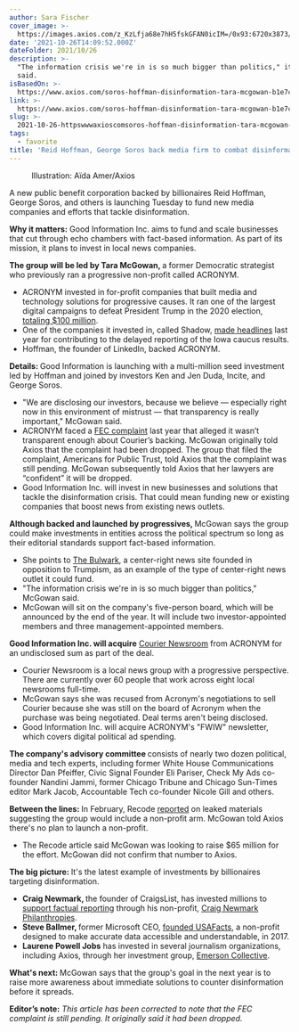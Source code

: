```yaml
---
author: Sara Fischer
cover_image: >-
  https://images.axios.com/z_KzLfja68e7hH5fskGFAN0icIM=/0x93:6720x3873/1366x768/2021/10/26/1635256761517.jpg
date: '2021-10-26T14:09:52.000Z'
dateFolder: 2021/10/26
description: >-
  "The information crisis we're in is so much bigger than politics," its founder
  said.
isBasedOn: >-
  https://www.axios.com/soros-hoffman-disinformation-tara-mcgowan-b1e7cb89-a4f7-4281-8e0a-3877fe8a3944.html
link: >-
  https://www.axios.com/soros-hoffman-disinformation-tara-mcgowan-b1e7cb89-a4f7-4281-8e0a-3877fe8a3944.html
slug: >-
  2021-10-26-httpswwwaxioscomsoros-hoffman-disinformation-tara-mcgowan-b1e7cb89-a4f7-4281-8e0a-3877fe8a3944html
tags:
  - favorite
title: 'Reid Hoffman, George Soros back media firm to combat disinformation - Axios'
---
```

<figure><a href=""><img alt="" data-nimg="responsive" sizes="100vw" src="https://images.axios.com/cPog5Yr91ERoA22I1LR1wzAX2JA=/0x0:1920x1080/1920x1080/2021/10/26/1635247227619.jpg?w=1920" srcset="https://images.axios.com/AgAypP5SrJTmsQmGRZhBXGaoGaA=/0x0:1920x1080/320x180/2021/10/26/1635247227619.jpg?w=320 320w, https://images.axios.com/AgAypP5SrJTmsQmGRZhBXGaoGaA=/0x0:1920x1080/320x180/2021/10/26/1635247227619.jpg?w=320 320w, https://images.axios.com/LW7GgXucj9Wv3i0kAhg7Z4EzBqU=/0x0:1920x1080/640x360/2021/10/26/1635247227619.jpg?w=640 640w, https://images.axios.com/LW7GgXucj9Wv3i0kAhg7Z4EzBqU=/0x0:1920x1080/640x360/2021/10/26/1635247227619.jpg?w=640 640w, https://images.axios.com/svv8Gga3jYd_lpIfrg4TWf6IAHU=/0x0:1920x1080/768x432/2021/10/26/1635247227619.jpg?w=768 768w, https://images.axios.com/svv8Gga3jYd_lpIfrg4TWf6IAHU=/0x0:1920x1080/768x432/2021/10/26/1635247227619.jpg?w=768 768w, https://images.axios.com/N3qdvvzloZjta-T8akmwOSCmpK8=/0x0:1920x1080/1024x576/2021/10/26/1635247227619.jpg?w=1024 1024w, https://images.axios.com/N3qdvvzloZjta-T8akmwOSCmpK8=/0x0:1920x1080/1024x576/2021/10/26/1635247227619.jpg?w=1024 1024w, https://images.axios.com/ehMELLoPPTMTe_eT64HSgObB0gM=/0x0:1920x1080/1366x768/2021/10/26/1635247227619.jpg?w=1366 1366w, https://images.axios.com/ehMELLoPPTMTe_eT64HSgObB0gM=/0x0:1920x1080/1366x768/2021/10/26/1635247227619.jpg?w=1366 1366w, https://images.axios.com/WMHIzWF25algoBgS6XFrnCY7_Ek=/0x0:1920x1080/1600x900/2021/10/26/1635247227619.jpg?w=1600 1600w, https://images.axios.com/WMHIzWF25algoBgS6XFrnCY7_Ek=/0x0:1920x1080/1600x900/2021/10/26/1635247227619.jpg?w=1600 1600w, https://images.axios.com/cPog5Yr91ERoA22I1LR1wzAX2JA=/0x0:1920x1080/1920x1080/2021/10/26/1635247227619.jpg?w=1920 1920w, https://images.axios.com/cPog5Yr91ERoA22I1LR1wzAX2JA=/0x0:1920x1080/1920x1080/2021/10/26/1635247227619.jpg?w=1920 1920w"></img></a><figcaption>Illustration: A&iuml;da Amer/Axios</figcaption></figure>
<p>A new public benefit corporation backed by billionaires Reid Hoffman, George Soros, and others is launching Tuesday to fund new media companies and efforts that tackle disinformation.</p>
<p><strong>Why it matters:</strong> Good Information Inc. aims to fund and scale businesses that cut through echo chambers with fact-based information. As part of its mission, it plans to invest in local news companies.</p>
<p><strong>The group will be led by Tara McGowan, </strong>a former Democratic strategist who previously ran a progressive non-profit called ACRONYM.</p>
<ul><li>ACRONYM invested in for-profit companies that built media and technology solutions for progressive causes. It ran one of the largest digital campaigns to defeat President Trump in the 2020 election, <a data-vars-click-url="https://www.fastcompany.com/90581541/acronym-tara-mcgowan-social-media-2020-election" data-vars-content-id="b1e7cb89-a4f7-4281-8e0a-3877fe8a3944" data-vars-event-category="story" data-vars-headline="Exclusive: Billionaires back new media firm to combat disinformation" data-vars-item="in_content_link" data-vars-link-text="totaling $100 million" data-vars-sub-category="story" href="https://www.fastcompany.com/90581541/acronym-tara-mcgowan-social-media-2020-election">totaling $100 million</a>. </li><li>One of the companies it invested in, called Shadow, <a data-vars-click-url="https://www.axios.com/2020-election-acronym-iowa-caucus-app-65820bf9-58ba-4acc-9ffd-8959f4e231a9.html" data-vars-content-id="b1e7cb89-a4f7-4281-8e0a-3877fe8a3944" data-vars-event-category="story" data-vars-headline="Exclusive: Billionaires back new media firm to combat disinformation" data-vars-item="in_content_link" data-vars-link-text="made headlines" data-vars-sub-category="story" href="https://www.axios.com/2020-election-acronym-iowa-caucus-app-65820bf9-58ba-4acc-9ffd-8959f4e231a9.html">made headlines</a> last year for contributing to the delayed reporting of the Iowa caucus results. </li><li>Hoffman, the founder of LinkedIn, backed ACRONYM. </li></ul>
<p><strong>Details: </strong>Good Information is launching with a multi-million seed investment led by Hoffman and joined by investors Ken and Jen Duda, Incite, and George Soros.</p>
<ul><li>&quot;We are disclosing our investors, because we believe &mdash; especially right now in this environment of mistrust &mdash; that transparency is really important,&quot; McGowan said.</li><li>ACRONYM faced a <a data-vars-click-url="https://www.washingtonpost.com/politics/courier-newsroom-complaint-fec/2020/09/02/afa2305c-ed2e-11ea-ab4e-581edb849379_story.html" data-vars-content-id="b1e7cb89-a4f7-4281-8e0a-3877fe8a3944" data-vars-event-category="story" data-vars-headline="Exclusive: Billionaires back new media firm to combat disinformation" data-vars-item="in_content_link" data-vars-link-text="FEC complaint" data-vars-sub-category="story" href="https://www.washingtonpost.com/politics/courier-newsroom-complaint-fec/2020/09/02/afa2305c-ed2e-11ea-ab4e-581edb849379_story.html">FEC complaint</a> last year that alleged it wasn&rsquo;t transparent enough about Courier&rsquo;s backing. McGowan originally told Axios that the complaint had been dropped. The group that filed the complaint, Americans for Public Trust, told Axios that the complaint was still pending. McGowan subsequently told Axios that her lawyers are &ldquo;confident&rdquo; it will be dropped.</li><li>Good Information Inc. will invest in new businesses and solutions that tackle the disinformation crisis. That could mean funding new or existing companies that boost news from existing news outlets.</li></ul>
<p><strong>Although backed and launched by progressives, </strong>McGowan says the group could make investments in entities across the political spectrum so long as their editorial standards support fact-based information.</p>
<ul><li>She points to <a data-vars-click-url="https://www.thebulwark.com/" data-vars-content-id="b1e7cb89-a4f7-4281-8e0a-3877fe8a3944" data-vars-event-category="story" data-vars-headline="Exclusive: Billionaires back new media firm to combat disinformation" data-vars-item="in_content_link" data-vars-link-text="The Bulwark" data-vars-sub-category="story" href="https://www.thebulwark.com/">The Bulwark</a>, a center-right news site founded in opposition to Trumpism, as an example of the type of center-right news outlet it could fund. </li><li>&quot;The information crisis we're in is so much bigger than politics,&quot; McGowan said. </li><li>McGowan will sit on the company's five-person board, which will be announced by the end of the year. It will include two investor-appointed members and three management-appointed members. </li></ul>
<p><strong>Good Information Inc. will acquire</strong> <a data-vars-click-url="https://couriernewsroom.com/ethics-standards/" data-vars-content-id="b1e7cb89-a4f7-4281-8e0a-3877fe8a3944" data-vars-event-category="story" data-vars-headline="Exclusive: Billionaires back new media firm to combat disinformation" data-vars-item="in_content_link" data-vars-link-text="Courier Newsroom" data-vars-sub-category="story" href="https://couriernewsroom.com/ethics-standards/">Courier Newsroom</a> from ACRONYM for an undisclosed sum as part of the deal.</p>
<ul><li>Courier Newsroom is a local news group with a progressive perspective. There are currently over 60 people that work across eight local newsrooms full-time.</li><li>McGowan says she was recused from Acronym's negotiations to sell Courier because she was still on the board of Acronym when the purchase was being negotiated. Deal terms aren't being disclosed. </li><li>Good Information Inc. will acquire ACRONYM's &quot;FWIW&quot; newsletter, which covers digital political ad spending. </li></ul>
<p><strong>The company's advisory committee </strong>consists of nearly two dozen political, media and tech experts, including former White House Communications Director Dan Pfeiffer, Civic Signal Founder Eli Pariser, Check My Ads co-founder Nandini Jammi, former Chicago Tribune and Chicago Sun-Times editor Mark Jacob, Accountable Tech co-founder Nicole Gill and others.</p>
<p><strong>Between the lines: </strong>In February, Recode <a data-vars-click-url="https://www.vox.com/recode/22296522/acronym-democrats-courier-progressive-news-tara-mcgowan-project-for-good-information" data-vars-content-id="b1e7cb89-a4f7-4281-8e0a-3877fe8a3944" data-vars-event-category="story" data-vars-headline="Exclusive: Billionaires back new media firm to combat disinformation" data-vars-item="in_content_link" data-vars-link-text="reported" data-vars-sub-category="story" href="https://www.vox.com/recode/22296522/acronym-democrats-courier-progressive-news-tara-mcgowan-project-for-good-information">reported</a> on leaked materials suggesting the group would include a non-profit arm. McGowan told Axios there's no plan to launch a non-profit.</p>
<ul><li>The Recode article said McGowan was looking to raise $65 million for the effort. McGowan did not confirm that number to Axios. </li></ul>
<p><strong>The big picture: </strong>It's the latest example of investments by billionaires targeting disinformation.</p>
<ul><li><strong>Craig Newmark, </strong>the founder of CraigsList, has invested millions to <a data-vars-click-url="https://www.axios.com/craigslist-founder-craig-newmark-journalism-d6cfb94c-c3f2-4b1c-b26b-47b4959572c7.html" data-vars-content-id="b1e7cb89-a4f7-4281-8e0a-3877fe8a3944" data-vars-event-category="story" data-vars-headline="Exclusive: Billionaires back new media firm to combat disinformation" data-vars-item="in_content_link" data-vars-link-text="support factual reporting" data-vars-sub-category="story" href="https://www.axios.com/craigslist-founder-craig-newmark-journalism-d6cfb94c-c3f2-4b1c-b26b-47b4959572c7.html">support factual reporting</a> through his non-profit, <a data-vars-click-url="https://craignewmarkphilanthropies.org/" data-vars-content-id="b1e7cb89-a4f7-4281-8e0a-3877fe8a3944" data-vars-event-category="story" data-vars-headline="Exclusive: Billionaires back new media firm to combat disinformation" data-vars-item="in_content_link" data-vars-link-text="Craig Newmark Philanthropies" data-vars-sub-category="story" href="https://craignewmarkphilanthropies.org/">Craig Newmark Philanthropies</a>.</li><li><strong>Steve Ballmer, </strong>former Microsoft CEO, <a data-vars-click-url="https://usafacts.org/" data-vars-content-id="b1e7cb89-a4f7-4281-8e0a-3877fe8a3944" data-vars-event-category="story" data-vars-headline="Exclusive: Billionaires back new media firm to combat disinformation" data-vars-item="in_content_link" data-vars-link-text="founded USAFacts" data-vars-sub-category="story" href="https://usafacts.org/">founded USAFacts</a>, a non-profit designed to make accurate data accessible and understandable, in 2017.</li><li><strong>Laurene Powell Jobs</strong> has invested in several journalism organizations, including Axios, through her investment group, <a data-vars-click-url="https://www.emersoncollective.com/" data-vars-content-id="b1e7cb89-a4f7-4281-8e0a-3877fe8a3944" data-vars-event-category="story" data-vars-headline="Exclusive: Billionaires back new media firm to combat disinformation" data-vars-item="in_content_link" data-vars-link-text="Emerson Collective" data-vars-sub-category="story" href="https://www.emersoncollective.com/">Emerson Collective</a>. </li></ul>
<p><strong>What's next: </strong>McGowan says that the group's goal in the next year is to raise more awareness about immediate solutions to counter disinformation before it spreads.</p>
<p><strong>Editor&rsquo;s note:</strong> <em>This article has been corrected to note that the FEC complaint is still pending. It originally said it had been dropped.</em></p>
